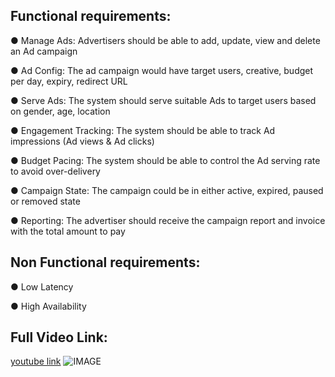 ## Functional requirements:

● Manage Ads: Advertisers should be able to add, update, view and delete an Ad campaign

● Ad Config: The ad campaign would have target users, creative, budget per day, expiry, redirect URL

● Serve Ads: The system should serve suitable Ads to target users based on gender, age, location

● Engagement Tracking: The system should be able to track Ad impressions (Ad views & Ad clicks)

● Budget Pacing: The system should be able to control the Ad serving rate to avoid over-delivery

● Campaign State: The campaign could be in either active, expired, paused or removed state

● Reporting: The advertiser should receive the campaign report and invoice with the total amount to pay

## Non Functional requirements:

● Low Latency

● High Availability

## Full Video Link:

[youtube link](https://www.youtube-nocookie.com/embed/lqEhFBL6Le0) 
![IMAGE](https://miro.medium.com/v2/resize:fit:1100/format:webp/1*nNkHyytFREbBCNNIYFAj_w.png)
